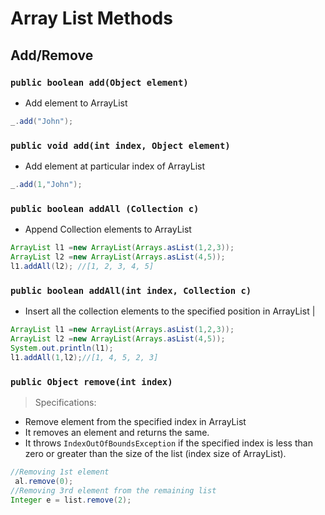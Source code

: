 # Array List Methods

## Add/Remove

### `public boolean `**`add`**`(Object element)`

-  Add element to ArrayList

```java
_.add("John");
```

### `public void `**`add`**`(int index, Object element)`

-  Add element at particular index of ArrayList

```java
_.add(1,"John");
```

### `public boolean `**`addAll`**` (Collection c)`

-  Append Collection elements to ArrayList

```java
ArrayList l1 =new ArrayList(Arrays.asList(1,2,3));
ArrayList l2 =new ArrayList(Arrays.asList(4,5));
l1.addAll(l2); //[1, 2, 3, 4, 5]
```

### `public boolean `**`addAll`**`(int index, Collection c)`

-  Insert all the collection elements to the specified position in ArrayList |

```java
ArrayList l1 =new ArrayList(Arrays.asList(1,2,3));
ArrayList l2 =new ArrayList(Arrays.asList(4,5));
System.out.println(l1);
l1.addAll(1,l2);//[1, 4, 5, 2, 3]
```

### `public Object `**`remove`**`(int index)`

> Specifications:

-  Remove element from the specified index in ArrayList
-  It removes an element and returns the same.
-  It throws `IndexOutOfBoundsException` if the specified index is less than
   zero or greater than the size of the list (index size of ArrayList).

```java
//Removing 1st element
 al.remove(0);
//Removing 3rd element from the remaining list
Integer e = list.remove(2);
```
